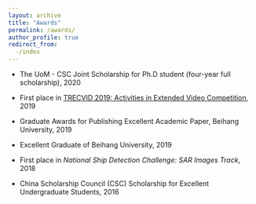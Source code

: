 ```yaml
---
layout: archive
title: "Awards"
permalink: /awards/
author_profile: true
redirect_from:
  -/index 
---
```

* The UoM - CSC Joint Scholarship for Ph.D student (four-year full scholarship), 2020

* First place in   [TRECVID 2019: Activities in Extended Video Competition](https://www-nlpir.nist.gov/projects/tvpubs/tv19.papers/mmvg-Informedia.pdf), 2019 

* Graduate Awards for Publishing Excellent Academic Paper, Beihang University, 2019

* Excellent Graduate of Beihang University, 2019

* First place in *National Ship Detection Challenge: SAR Images Track*, 2018

* China Scholarship Council (CSC) Scholarship for Excellent Undergraduate Students, 2016

